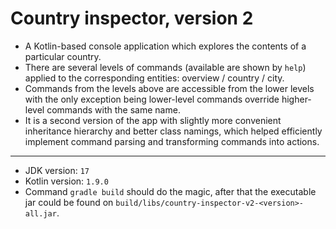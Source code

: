 # Country inspector, version 2

- A Kotlin-based console application which explores the contents of a particular country.
- There are several levels of commands (available are shown by `help`)
  applied to the corresponding entities: overview / country / city.
- Commands from the levels above are accessible from the lower levels with the only exception being 
  lower-level commands override higher-level commands with the same name.
- It is a second version of the app with slightly more convenient inheritance hierarchy and better class namings,
  which helped efficiently implement command parsing and transforming commands into actions.

---
- JDK version: `17`
- Kotlin version: `1.9.0`
- Command `gradle build` should do the magic, after that the executable jar
  could be found on `build/libs/country-inspector-v2-<version>-all.jar`.
